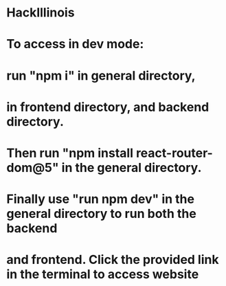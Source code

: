 # HackIllinois
#
#
#
#
# To access in dev mode:
# run "npm i" in general directory,
# in frontend directory, and backend directory.
# Then run "npm install react-router-dom@5" in the general directory.
# Finally use "run npm dev" in the general directory to run both the backend
# and frontend. Click the provided link in the terminal to access website
